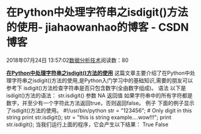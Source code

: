 
# 在Python中处理字符串之isdigit()方法的使用​​​​​​​ - jiahaowanhao的博客 - CSDN博客


2018年07月24日 13:57:02[数据分析技术](https://me.csdn.net/jiahaowanhao)阅读数：80


**[在Python中处理字符串之isdigit()方法的使用](http://cda.pinggu.org/view/26182.html)**
这篇文章主要介绍了在Python中处理字符串之isdigit()方法的使用,是Python入门学习中的基础知识,需要的朋友可以参考下
isdigit()方法检查字符串是否只包含数字(全由数字组成)。
语法
以下是isdigit()方法的语法：
str.isdigit()
参数
NA
返回值
如果字符串中的所有字符都是数字，并至少有一个字符此方法返回true，否则返回false。
例子
下面的例子显示了isdigit()方法的使用。
\#!/usr/bin/python
str = "123456"; \# Only digit in this string
print str.isdigit();
str = "this is string example....wow!!!";
print str.isdigit();
当我们运行上面的程序，它会产生以下结果：
True
False


